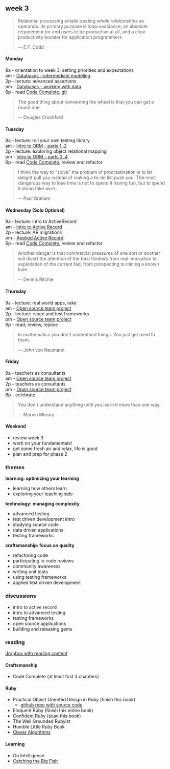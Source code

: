 ## week 3

> Relational processing entails treating *whole relationships* as operands. Its primary purpose is loop-avoidance, an absolute requirement for end users to be productive at all, and a clear productivity booster for application programmers.
>
> -- E.F. Codd

#### Monday
9a - orientation to week 3, setting priorities and expectations  
am - [Databases - intermediate modeling](https://github.com/fiddler-crabs-2014/week-2-challenge-database-modeling)  
2p - lecture: advanced assertions  
pm - [Databases - working with data](https://github.com/fiddler-crabs-2014/week-3-challenge-working-with-data)  
6p - read [Code Complete](https://www.dropbox.com/s/pmpgjd9tl15wllu/Code%20Complete.pdf), [git](http://pcottle.github.io/learnGitBranching/)  

> The good thing about reinventing the wheel is that you can get a round one.
>
> -- Douglas Crockford

#### Tuesday
9a - lecture: roll your own testing library  
am - [Intro to ORM - parts 1..2](https://github.com/fiddler-crabs-2014/week-3-challenge-intro-to-orm)  
2p - lecture: exploring object relational mapping  
pm - [Intro to ORM - parts 3..4](https://github.com/fiddler-crabs-2014/week-3-challenge-intro-to-orm)  
6p - read [Code Complete](https://www.dropbox.com/s/pmpgjd9tl15wllu/Code%20Complete.pdf), review and refactor  

> I think the way to "solve" the problem of procrastination is to let delight pull you instead of making a to-do list push you.  The most dangerous way to lose time is not to spend it having fun, but to spend it doing fake work.
>
> -- Paul Graham

#### Wednesday (Solo Optional)  
9a - lecture: intro to ActiveRecord  
am - [Intro to Active Record](https://github.com/fiddler-crabs-2014/week-3-challenge-intro-to-active-record)  
2p - lecture: AR migrations  
pm - [Applied Active Record](https://github.com/fiddler-crabs-2014/week-3-challenge-applied-active-record)  
6p - read [Code Complete](https://www.dropbox.com/s/pmpgjd9tl15wllu/Code%20Complete.pdf), review and refactor  

> Another danger is that commercial pressures of one sort or another will divert the attention of the best thinkers from real innovation to exploitation of the current fad, from prospecting to mining a known lode.
>
> -- Dennis Ritchie

#### Thursday  
9a - lecture: real world apps, rake  
am - [Open source team project](https://github.com/fiddler-crabs-2014/week-3-challenge-oss-team-project)  
2p - lecture: rspec and test frameworks  
pm - [Open source team project](https://github.com/fiddler-crabs-2014/week-3-challenge-oss-team-project)  
6p - read, review, rejoice  

> In mathematics you don't understand things. You just get used to them.
>
> -- John von Neumann

#### Friday
9a - teachers as consultants  
am - [Open source team project](https://github.com/fiddler-crabs-2014/week-3-challenge-oss-team-project)  
2p - teachers as consultants  
pm - [Open source team project](https://github.com/fiddler-crabs-2014/week-3-challenge-oss-team-project)  
6p - celebrate  

> You don't understand anything until you learn it more than one way.
>
> -- Marvin Minsky

#### Weekend
- review week 3
- work on your fundamentals!  
- get some fresh air and relax, life is good  
- plan and prep for phase 2  


### themes

**learning: optimizing your learning**  
- learning how others learn
- exploring your teaching side


**technology: managing complexity**  
- advanced testing  
- test driven development intro
- studying source code
- data driven applications
- testing frameworks


**craftsmanship: focus on quality**  
- refactoring code  
- participating in code reviews  
- community awareness  
- writing unit tests
- using testing frameworks
- applied test driven development

### discussions

- intro to active record
- intro to advanced testing
- testing frameworks
- open source applications
- building and releasing gems


### reading

[dropbox with reading content](https://www.dropbox.com/sh/ldrnf12rpx78eye/Kb1a8z2LFx)

#### Craftsmanship

- Code Complete (at least first 3 chapters)

#### Ruby

- Practical Object Oriented Design in Ruby (finish this book)
  - [github repo with source code](https://github.com/skmetz/poodr)
- Eloquent Ruby (finish this entire book)
- Confident Ruby (scan this book)
- The Well Grounded Rubyist
- Humble Little Ruby Book
- [Clever Algorithms](http://www.cleveralgorithms.com/nature-inspired/index.html)


#### Learning

- On Intelligence
- [Catching the Big Fish](http://www.youtube.com/watch?v=3QsTnxUTx7U)
